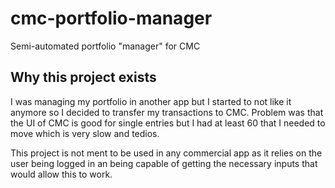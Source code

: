 # cmc-portfolio-manager
Semi-automated portfolio "manager" for CMC

## Why this project exists
I was managing my portfolio in another app but I started to not like it anymore so I decided to transfer my transactions to CMC.
Problem was that the UI of CMC is good for single entries but I had at least 60 that I needed to move which is very slow and tedios.

This project is not ment to be used in any commercial app as it relies on the user being logged in an being capable of getting the necessary inputs that would allow this to work.
